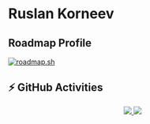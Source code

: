 # Ruslan Korneev

## Roadmap Profile
[![roadmap.sh](https://api.roadmap.sh/v1-badge/wide/648035c640cee644b28897ee?variant=dark)](https://roadmap.sh)

## ⚡ GitHub Activities

<p align="center">
  <a href="https://skillicons.dev">
    <img src="https://github-readme-stats.vercel.app/api?username=ruslan-korneev&layout=compact&hide_border=true&hide_title=true&count_private=true&include_all_commits=true&show_icons=true&bg_color=00000000&text_color=c3c6ce&icon_color=4e64f7" />
  </a>
<a href="https://github.com/ruslan-korneev/?tab=repositories">
  <img src="https://github-readme-stats.vercel.app/api/top-langs/?username=ruslan-korneev&layout=compact&hide_border=true&hide_title=true&count_private=true&include_all_commits=true&show_icons=true&bg_color=00000000&text_color=c3c6ce&icon_color=4e64f7&hide=html,css" />
</a>
</p>

